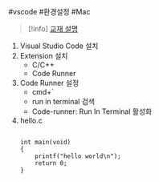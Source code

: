 #vscode #환경설정 #Mac
> [!info]
> [교재 설명](https://nadocoding.tistory.com/95)
1. Visual Studio Code 설치
2. Extension 설치
	- C/C++
	- Code Runner
3. Code Runner 설정
	- cmd+\`
	- run in terminal 검색
	- Code-runner: Run In Terminal 활성화
4. hello.c
	```#include <stdio.h>

	int main(void)
	{
		printf("hello world\n");
		return 0;
	}
```

